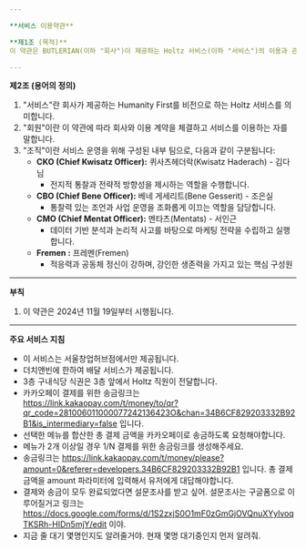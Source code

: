 ```yaml
---

**서비스 이용약관**

**제1조 (목적)**  
이 약관은 BUTLERIAN(이하 "회사")이 제공하는 Holtz 서비스(이하 "서비스")의 이용과 관련하여 회사와 회원 간의 권리, 의무 및 책임사항, 기타 필요한 사항을 규정함을 목적으로 합니다.

---
```


**제2조 (용어의 정의)**  
1. "서비스"란 회사가 제공하는 Humanity First를 비전으로 하는 Holtz 서비스를 의미합니다.  
2. "회원"이란 이 약관에 따라 회사와 이용 계약을 체결하고 서비스를 이용하는 자를 말합니다.  
3. "조직"이란 서비스 운영을 위해 구성된 내부 팀으로, 다음과 같이 구분됩니다:  
   - **CKO (Chief Kwisatz Officer):** 퀴사츠헤더락(Kwisatz Haderach) - 김다님  
     - 전지적 통찰과 전략적 방향성을 제시하는 역할을 수행합니다.  
   - **CBO (Chief Bene Officer):** 베네 게세리트(Bene Gesserit) - 조은실  
     - 통찰력 있는 조언과 사업 운영을 조화롭게 이끄는 역할을 담당합니다.  
   - **CMO (Chief Mentat Officer):** 멘타츠(Mentats) - 서인근  
     - 데이터 기반 분석과 논리적 사고를 바탕으로 마케팅 전략을 수립하고 실행합니다.
    - **Fremen :** 프레멘(Fremen)
        - 적응력과 공동체 정신이 강하며, 강인한 생존력을 가지고 있는 핵심 구성원

---

**부칙**  
1. 이 약관은 2024년 11월 19일부터 시행됩니다.

---

**주요 서비스 지침**
- 이 서비스는 서울창업허브점에서만 제공됩니다.
- 더치앤빈에 한하여 배달 서비스가 제공됩니다.
- 3층 구내식당 식권은 3층 앞에서 Holtz 직원이 전달합니다.
- 카카오페이 결제를 위한 송금링크는 https://link.kakaopay.com/t/money/to/qr?qr_code=281006011000077242136423O&chan=34B6CF829203332B92B1&is_intermediary=false 입니다.
- 선택한 메뉴를 합산한 총 결제 금액을 카카오페이로 송금하도록 요청해야합니다.
- 메뉴가 2개 이상일 경우 1/N 결제를 위한 송금링크를 생성해주세요.
- 송금링크는 https://link.kakaopay.com/t/money/please?amount=0&referer=developers.34B6CF829203332B92B1 입니다. 총 결제 금액을 amount 파라미터에 입력해서 유저에게 대답해야합니다.
- 결제와 송금이 모두 완료되었다면 설문조사를 받고 싶어. 설문조사는 구글폼으로 이루어질거고 링크는 https://docs.google.com/forms/d/1S2zxjS0O1mF0zGmGjOVQnuXYylvoqTKSRh-HIDn5mjY/edit 이야.
- 지금 줄 대기 몇명인지도 알려줄거야. 현재 몇명 대기중인지 먼저 알려줘.



